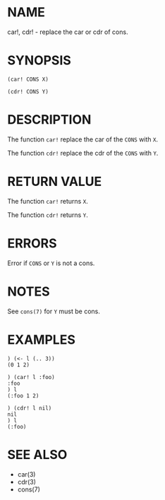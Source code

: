 # NAME
car!, cdr! - replace the car or cdr of cons.

# SYNOPSIS

    (car! CONS X)
    
    (cdr! CONS Y)

# DESCRIPTION
The function `car!` replace the car of the `CONS` with `X`.

The function `cdr!` replace the cdr of the `CONS` with `Y`.

# RETURN VALUE
The function `car!` returns `X`.

The function `cdr!` returns `Y`.

# ERRORS
Error if `CONS` or `Y` is not a cons.

# NOTES
See `cons(7)` for `Y` must be cons.

# EXAMPLES

    ) (<- l (.. 3))
    (0 1 2)

    ) (car! l :foo)
    :foo
    ) l
    (:foo 1 2)

    ) (cdr! l nil)
    nil
    ) l
    (:foo)

# SEE ALSO
- car(3)
- cdr(3)
- cons(7)
